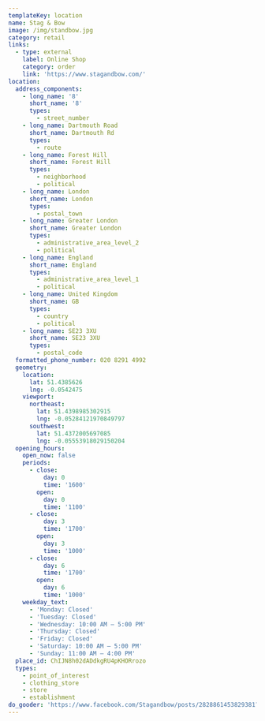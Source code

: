 ```yaml
---
templateKey: location
name: Stag & Bow
image: /img/standbow.jpg
category: retail
links:
  - type: external
    label: Online Shop
    category: order
    link: 'https://www.stagandbow.com/'
location:
  address_components:
    - long_name: '8'
      short_name: '8'
      types:
        - street_number
    - long_name: Dartmouth Road
      short_name: Dartmouth Rd
      types:
        - route
    - long_name: Forest Hill
      short_name: Forest Hill
      types:
        - neighborhood
        - political
    - long_name: London
      short_name: London
      types:
        - postal_town
    - long_name: Greater London
      short_name: Greater London
      types:
        - administrative_area_level_2
        - political
    - long_name: England
      short_name: England
      types:
        - administrative_area_level_1
        - political
    - long_name: United Kingdom
      short_name: GB
      types:
        - country
        - political
    - long_name: SE23 3XU
      short_name: SE23 3XU
      types:
        - postal_code
  formatted_phone_number: 020 8291 4992
  geometry:
    location:
      lat: 51.4385626
      lng: -0.0542475
    viewport:
      northeast:
        lat: 51.4398985302915
        lng: -0.05284121970849797
      southwest:
        lat: 51.4372005697085
        lng: -0.05553918029150204
  opening_hours:
    open_now: false
    periods:
      - close:
          day: 0
          time: '1600'
        open:
          day: 0
          time: '1100'
      - close:
          day: 3
          time: '1700'
        open:
          day: 3
          time: '1000'
      - close:
          day: 6
          time: '1700'
        open:
          day: 6
          time: '1000'
    weekday_text:
      - 'Monday: Closed'
      - 'Tuesday: Closed'
      - 'Wednesday: 10:00 AM – 5:00 PM'
      - 'Thursday: Closed'
      - 'Friday: Closed'
      - 'Saturday: 10:00 AM – 5:00 PM'
      - 'Sunday: 11:00 AM – 4:00 PM'
  place_id: ChIJN8h02dADdkgRU4pKHORrozo
  types:
    - point_of_interest
    - clothing_store
    - store
    - establishment
do_gooder: 'https://www.facebook.com/Stagandbow/posts/2828861453829381?__tn__=-R'
---
```

